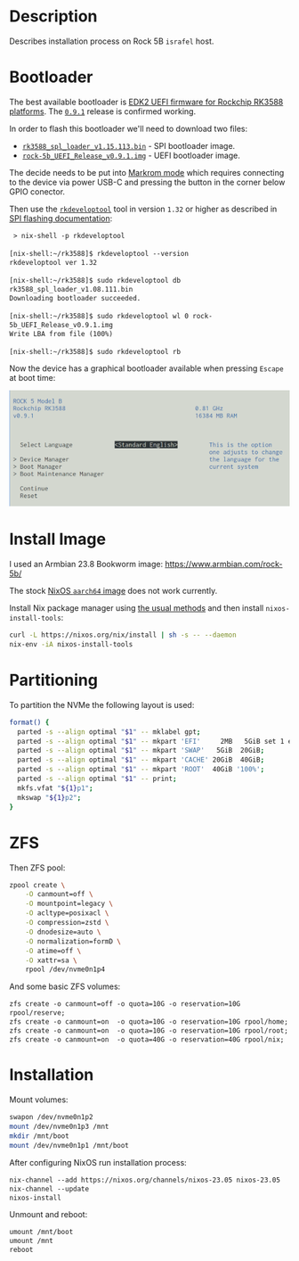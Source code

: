 # Description

Describes installation process on Rock 5B `israfel` host.

# Bootloader

The best available bootloader is [EDK2 UEFI firmware for Rockchip RK3588 platforms](https://github.com/edk2-porting/edk2-rk3588). The [`0.9.1`](https://github.com/edk2-porting/edk2-rk3588/releases/tag/v0.9.1) release is confirmed working.

In order to flash this bootloader we'll need to download two files:

* [`rk3588_spl_loader_v1.15.113.bin`](https://dl.radxa.com/rock5/sw/images/loader/rock-5b/release/rk3588_spl_loader_v1.15.113.bin) - SPI bootloader image.
* [`rock-5b_UEFI_Release_v0.9.1.img`](https://github.com/edk2-porting/edk2-rk3588/releases/download/v0.9.1/rock-5b_UEFI_Release_v0.9.1.img) - UEFI bootloader image.

The decide needs to be put into [Markrom mode](https://wiki.radxa.com/Rock5/install/spi#3.29_Boot_the_board_to_Maskrom_mode) which requires connecting to the device via power USB-C and pressing the button in the corner below GPIO conector.

Then use the [`rkdeveloptool`](https://wiki.radxa.com/Rock5/install/rockchip-flash-tools) tool in version `1.32` or higher as described in [SPI flashing documentation](https://wiki.radxa.com/Rock5/install/spi):
```
 > nix-shell -p rkdeveloptool

[nix-shell:~/rk3588]$ rkdeveloptool --version
rkdeveloptool ver 1.32

[nix-shell:~/rk3588]$ sudo rkdeveloptool db rk3588_spl_loader_v1.08.111.bin
Downloading bootloader succeeded.

[nix-shell:~/rk3588]$ sudo rkdeveloptool wl 0 rock-5b_UEFI_Release_v0.9.1.img
Write LBA from file (100%)

[nix-shell:~/rk3588]$ sudo rkdeveloptool rb
```
Now the device has a graphical bootloader available when pressing `Escape` at boot time:

![Bootloader Menu](./bootloader.png)

# Install Image

I used an Armbian 23.8 Bookworm image: <https://www.armbian.com/rock-5b/>

The stock [NixOS `aarch64` image](https://hydra.nixos.org/job/nixos/trunk-combined/nixos.sd_image.aarch64-linux) does not work currently.

Install Nix package manager using [the usual methods](https://nixos.wiki/wiki/Nix_Installation_Guide) and then install `nixos-install-tools`:
```sh
curl -L https://nixos.org/nix/install | sh -s -- --daemon
nix-env -iA nixos-install-tools
```

# Partitioning

To partition the NVMe the following layout is used:
```sh
format() {
  parted -s --align optimal "$1" -- mklabel gpt;
  parted -s --align optimal "$1" -- mkpart 'EFI'     2MB   5GiB set 1 esp on;
  parted -s --align optimal "$1" -- mkpart 'SWAP'   5GiB  20GiB;
  parted -s --align optimal "$1" -- mkpart 'CACHE' 20GiB  40GiB;
  parted -s --align optimal "$1" -- mkpart 'ROOT'  40GiB '100%';
  parted -s --align optimal "$1" -- print;
  mkfs.vfat "${1}p1";
  mkswap "${1}p2";
}
```

# ZFS

Then ZFS pool:
```sh
zpool create \
    -O canmount=off \
    -O mountpoint=legacy \
    -O acltype=posixacl \
    -O compression=zstd \
    -O dnodesize=auto \
    -O normalization=formD \
    -O atime=off \
    -O xattr=sa \
    rpool /dev/nvme0n1p4
```
And some basic ZFS volumes:
```
zfs create -o canmount=off -o quota=10G -o reservation=10G rpool/reserve;
zfs create -o canmount=on  -o quota=10G -o reservation=10G rpool/home;
zfs create -o canmount=on  -o quota=10G -o reservation=10G rpool/root;
zfs create -o canmount=on  -o quota=40G -o reservation=40G rpool/nix;
```

# Installation

Mount volumes:
```sh
swapon /dev/nvme0n1p2
mount /dev/nvme0n1p3 /mnt
mkdir /mnt/boot
mount /dev/nvme0n1p1 /mnt/boot
```
After configuring NixOS run installation process:
```
nix-channel --add https://nixos.org/channels/nixos-23.05 nixos-23.05
nix-channel --update
nixos-install
```
Unmount and reboot:
```
umount /mnt/boot
umount /mnt
reboot
```
